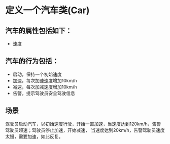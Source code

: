 # 定义一个汽车类(Car)
## 汽车的属性包括如下：
* 速度

## 汽车的行为包括：
* 启动，保持一个初始速度
* 加速，每次加速速度增加10km/h
* 减速，每次加减速度增加10km/h
* 告警，提示驾驶员安全驾驶信息

## 场景
驾驶员启动汽车，以初始速度行驶，开始一直加速，当速度达到120km/h，告警驾驶员超速；驾驶员停止加速，开始减速，
当速度达到20km/h，告警驾驶员速度太慢，需要加速，如此反复。